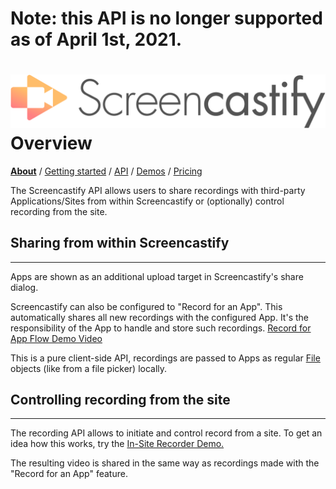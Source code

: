 # Note: this API is no longer supported as of April 1st, 2021.



# ![](screencastify-logo-large.png)Overview
[**About**](README.md) / [Getting started](GETTING_STARTED.md) / [API](API.md) / [Demos](DEMOS.md) / [Pricing](PRICING.md)


The Screencastify API allows users to share recordings with third-party Applications/Sites from
within Screencastify or (optionally) control recording from the site.

## Sharing from within Screencastify
___
Apps are shown as an additional upload target in Screencastify's share dialog.

Screencastify can also be configured to "Record for an App". This automatically shares
all new recordings with the configured App. It's the responsibility of the App to handle
and store such recordings.
[Record for App Flow Demo Video](https://www.youtube.com/watch?v=jQMSXJE8O_s)

This is a pure client-side API, recordings are passed to Apps as regular
[File](https://developer.mozilla.org/en/docs/Web/API/File) objects (like from
a file picker) locally.

## Controlling recording from the site
___
The recording API allows to initiate and control record from a site. To get an idea how this
works, try the
[In-Site Recorder Demo.](https://w69b.github.io/castify-api-docs/demos/in-site/in-site.html)

The resulting video is shared in the same way as recordings made with the "Record for an App"
feature.
